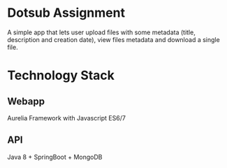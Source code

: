 # Dotsub Assignment
A simple app that lets user upload files with some metadata (title, description and creation date), view files metadata
and download a single file.

# Technology Stack

## Webapp
Aurelia Framework with Javascript ES6/7

## API

Java 8 + SpringBoot + MongoDB